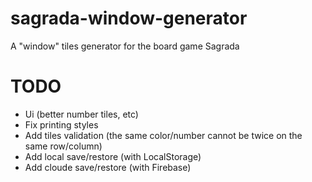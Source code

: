 # sagrada-window-generator
A "window" tiles generator for the board game Sagrada

# TODO

- Ui (better number tiles, etc)
- Fix printing styles
- Add tiles validation (the same color/number cannot be twice on the same row/column)
- Add local save/restore (with LocalStorage)
- Add cloude save/restore (with Firebase)